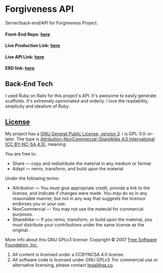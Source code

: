 # Forgiveness API
Server/back-end/API for Forgiveness Project.

#### Front-End Repo: [here](https://github.com/hashbangash/forgiveness-client)
#### Live Production Link: [here](https://hashbangash.github.io/forgiveness-client/)
#### Live API Link: [here](https://floating-springs-18499.herokuapp.com/posts)
#### ERD link: [here](https://i.imgur.com/uZFe9kz.jpg)

## Back-End Tech
I used Ruby on Rails for this project's API. It's awesome to easily generate scaffolds. It's extremely opinionated and orderly. I love the readability, simplicity and idealism of Ruby.

## [License](LICENSE)
My project has a [GNU General Public License, version 3](https://www.gnu.org/licenses/gpl-3.0.txt). I is GPL-3.0-or-later. The type is [Attribution-NonCommercial-ShareAlike 4.0 International (CC BY-NC-SA 4.0)](https://creativecommons.org/licenses/by-nc-sa/4.0/), meaning:

You are free to:
* Share — copy and redistribute the material in any medium or format
* Adapt — remix, transform, and build upon the material

Under the following terms:
* Attribution — You must give appropriate credit, provide a link to the license, and indicate if changes were made. You may do so in any reasonable manner, but not in any way that suggests the licensor endorses you or your use.
* NonCommercial — You may not use the material for commercial purposes.
* ShareAlike — If you remix, transform, or build upon the material, you must distribute your contributions under the same license as the original.

More info about this GNU GPLv3 license: Copyright © 2007 [Free Software Foundation, Inc.](https://fsf.org/)

1.  All content is licensed under a CC­BY­NC­SA 4.0 license.
1.  All software code is licensed under GNU GPLv3. For commercial use or
    alternative licensing, please contact legal@ga.co.
